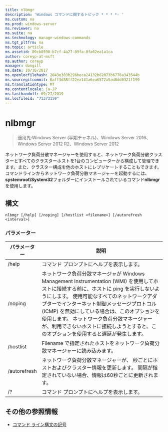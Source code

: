 ```yaml
---
title: nlbmgr
description: 'Windows コマンドに関するトピック * * * *- '
ms.custom: na
ms.prod: windows-server
ms.reviewer: na
ms.suite: na
ms.technology: manage-windows-commands
ms.tgt_pltfrm: na
ms.topic: article
ms.assetid: 89cb8590-b7cf-4a27-89fa-0fa62ea1a1ca
author: coreyp-at-msft
ms.author: coreyp
manager: dongill
ms.date: 10/16/2017
ms.openlocfilehash: 2843e303b296beca24132b62073b6776a343544b
ms.sourcegitcommit: 6aff3d88ff22ea141a6ea6572a5ad8dd6321f199
ms.translationtype: MT
ms.contentlocale: ja-JP
ms.lasthandoff: 09/27/2019
ms.locfileid: "71373159"
---
```

# <a name="nlbmgr"></a>nlbmgr

>適用先:Windows Server (半期チャネル)、Windows Server 2016、Windows Server 2012 R2、Windows Server 2012

ネットワーク負荷分散マネージャーを使用すると、ネットワーク負荷分散クラスターとすべてのクラスターホストを1台のコンピューターから構成して管理できます。また、クラスター構成を他のホストにレプリケートすることもできます。 コマンドラインからネットワーク負荷分散マネージャーを起動するには、 **systemroot\System32**フォルダーにインストールされているコマンド**nlbmgr**を使用します。
## <a name="syntax"></a>構文
```
nlbmgr [/help] [/noping] [/hostlist <filename>] [/autorefresh <interval>]
```
### <a name="parameters"></a>パラメーター

|        パラメーター        |                                                                                                                                                                                                説明                                                                                                                                                                                                |
|-------------------------|-----------------------------------------------------------------------------------------------------------------------------------------------------------------------------------------------------------------------------------------------------------------------------------------------------------------------------------------------------------------------------------------------------------|
|          /help          |                                                                                                                                                                                   コマンド プロンプトにヘルプを表示します。                                                                                                                                                                                    |
|         /noping         | ネットワーク負荷分散マネージャが Windows Management Instrumentation (WMI) を使用してホストに接続する前に、ホストに ping を実行しないようにします。 使用可能なすべてのネットワークアダプターでインターネット制御メッセージプロトコル (ICMP) を無効にしている場合は、このオプションを使用します。 ネットワーク負荷分散マネージャーが、利用できないホストに接続しようとすると、このオプションを使用すると遅延が発生します。 |
|  /hostlist <filename>   |                                                                                                                                                                Filename で指定されたホストをネットワーク負荷分散マネージャーに読み込みます。                                                                                                                                                                 |
| /autorefresh <interval> |                                                                                                          ネットワーク負荷分散マネージャーが、<interval> 秒ごとにホストおよびクラスター情報を更新します。 間隔が指定されていない場合、情報は60秒ごとに更新されます。                                                                                                          |
|           /?            |                                                                                                                                                                                   コマンド プロンプトにヘルプを表示します。                                                                                                                                                                                    |

## <a name="additional-references"></a>その他の参照情報
-   [コマンド ライン構文の記号](command-line-syntax-key.md)


